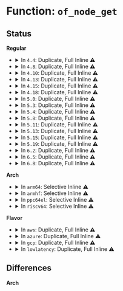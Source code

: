 # Function: <code>of_node_get</code>

## Status
<b>Regular</b>
<ul>
<li>
<details>
<summary>In <code>4.4</code>: Duplicate, Full Inline ⚠️</summary>

**Collision:** Static Duplication

**Inline:** Full

**Transformation:** False

**Instances:**

```
In kernel/irq/irqdomain.c (0)
Location: include/linux/of.h:109
Inline: True
```
```
In drivers/regulator/core.c (0)
Location: include/linux/of.h:109
Inline: True
```
```
In drivers/gpu/drm/drm_mipi_dsi.c (0)
Location: include/linux/of.h:109
Inline: True
```
```
In drivers/mfd/palmas.c (0)
Location: include/linux/of.h:109
Inline: True
```
```
In drivers/net/phy/fixed_phy.c (0)
Location: include/linux/of.h:109
Inline: True
```
</details>
</li>
<li>
<details>
<summary>In <code>4.8</code>: Duplicate, Full Inline ⚠️</summary>

**Collision:** Static Duplication

**Inline:** Full

**Transformation:** False

**Instances:**

```
In kernel/irq/irqdomain.c (0)
Location: include/linux/of.h:126
Inline: True
```
```
In drivers/phy/phy-core.c (0)
Location: include/linux/of.h:126
Inline: True
```
```
In drivers/regulator/core.c (0)
Location: include/linux/of.h:126
Inline: True
```
```
In drivers/mfd/palmas.c (0)
Location: include/linux/of.h:126
Inline: True
```
```
In drivers/net/phy/fixed_phy.c (0)
Location: include/linux/of.h:126
Inline: True
```
</details>
</li>
<li>
<details>
<summary>In <code>4.10</code>: Duplicate, Full Inline ⚠️</summary>

**Collision:** Static Duplication

**Inline:** Full

**Transformation:** False

**Instances:**

```
In kernel/irq/irqdomain.c (0)
Location: include/linux/of.h:126
Inline: True
```
```
In drivers/phy/phy-core.c (0)
Location: include/linux/of.h:126
Inline: True
```
```
In drivers/regulator/core.c (0)
Location: include/linux/of.h:126
Inline: True
```
```
In drivers/iommu/iommu.c (0)
Location: include/linux/of.h:126
Inline: True
```
```
In drivers/mfd/palmas.c (0)
Location: include/linux/of.h:126
Inline: True
```
```
In drivers/net/phy/fixed_phy.c (0)
Location: include/linux/of.h:126
Inline: True
```
</details>
</li>
<li>
<details>
<summary>In <code>4.13</code>: Duplicate, Full Inline ⚠️</summary>

**Collision:** Static Duplication

**Inline:** Full

**Transformation:** False

**Instances:**

```
In kernel/irq/irqdomain.c (0)
Location: include/linux/of.h:128
Inline: True
```
```
In drivers/phy/phy-core.c (0)
Location: include/linux/of.h:128
Inline: True
```
```
In drivers/regulator/core.c (0)
Location: include/linux/of.h:128
Inline: True
```
```
In drivers/iommu/iommu.c (0)
Location: include/linux/of.h:128
Inline: True
```
```
In drivers/base/core.c (0)
Location: include/linux/of.h:128
Inline: True
```
```
In drivers/mfd/palmas.c (0)
Location: include/linux/of.h:128
Inline: True
```
```
In drivers/net/phy/fixed_phy.c (0)
Location: include/linux/of.h:128
Inline: True
```
</details>
</li>
<li>
<details>
<summary>In <code>4.15</code>: Duplicate, Full Inline ⚠️</summary>

**Collision:** Static Duplication

**Inline:** Full

**Transformation:** False

**Instances:**

```
In kernel/irq/irqdomain.c (0)
Location: include/linux/of.h:131
Inline: True
```
```
In drivers/phy/phy-core.c (0)
Location: include/linux/of.h:131
Inline: True
```
```
In drivers/regulator/core.c (0)
Location: include/linux/of.h:131
Inline: True
```
```
In drivers/iommu/iommu.c (0)
Location: include/linux/of.h:131
Inline: True
```
```
In drivers/base/core.c (0)
Location: include/linux/of.h:131
Inline: True
```
```
In drivers/mfd/palmas.c (0)
Location: include/linux/of.h:131
Inline: True
```
```
In drivers/net/phy/fixed_phy.c (0)
Location: include/linux/of.h:131
Inline: True
```
</details>
</li>
<li>
<details>
<summary>In <code>4.18</code>: Duplicate, Full Inline ⚠️</summary>

**Collision:** Static Duplication

**Inline:** Full

**Transformation:** False

**Instances:**

```
In kernel/irq/irqdomain.c (0)
Location: include/linux/of.h:127
Inline: True
```
```
In drivers/phy/phy-core.c (0)
Location: include/linux/of.h:127
Inline: True
```
```
In drivers/regulator/core.c (0)
Location: include/linux/of.h:127
Inline: True
```
```
In drivers/iommu/iommu.c (0)
Location: include/linux/of.h:127
Inline: True
```
```
In drivers/base/core.c (0)
Location: include/linux/of.h:127
Inline: True
```
```
In drivers/mfd/palmas.c (0)
Location: include/linux/of.h:127
Inline: True
```
```
In drivers/net/phy/fixed_phy.c (0)
Location: include/linux/of.h:127
Inline: True
```
```
In drivers/i2c/i2c-core-base.c (0)
Location: include/linux/of.h:127
Inline: True
```
</details>
</li>
<li>
<details>
<summary>In <code>5.0</code>: Duplicate, Full Inline ⚠️</summary>

**Collision:** Static Duplication

**Inline:** Full

**Transformation:** False

**Instances:**

```
In kernel/irq/irqdomain.c (0)
Location: include/linux/of.h:125
Inline: True
```
```
In drivers/phy/phy-core.c (0)
Location: include/linux/of.h:125
Inline: True
```
```
In drivers/regulator/core.c (0)
Location: include/linux/of.h:125
Inline: True
```
```
In drivers/iommu/iommu.c (0)
Location: include/linux/of.h:125
Inline: True
```
```
In drivers/base/core.c (0)
Location: include/linux/of.h:125
Inline: True
```
```
In drivers/mfd/palmas.c (0)
Location: include/linux/of.h:125
Inline: True
```
```
In drivers/net/phy/fixed_phy.c (0)
Location: include/linux/of.h:125
Inline: True
```
```
In drivers/i2c/i2c-core-base.c (0)
Location: include/linux/of.h:125
Inline: True
```
```
In drivers/nvmem/core.c (0)
Location: include/linux/of.h:125
Inline: True
```
</details>
</li>
<li>
<details>
<summary>In <code>5.3</code>: Duplicate, Full Inline ⚠️</summary>

**Collision:** Static Duplication

**Inline:** Full

**Transformation:** False

**Instances:**

```
In kernel/irq/irqdomain.c (0)
Location: include/linux/of.h:125
Inline: True
```
```
In drivers/phy/phy-core.c (0)
Location: include/linux/of.h:125
Inline: True
```
```
In drivers/regulator/core.c (0)
Location: include/linux/of.h:125
Inline: True
```
```
In drivers/iommu/iommu.c (0)
Location: include/linux/of.h:125
Inline: True
```
```
In drivers/base/core.c (0)
Location: include/linux/of.h:125
Inline: True
```
```
In drivers/base/platform.c (0)
Location: include/linux/of.h:125
Inline: True
```
```
In drivers/mfd/palmas.c (0)
Location: include/linux/of.h:125
Inline: True
```
```
In drivers/net/phy/fixed_phy.c (0)
Location: include/linux/of.h:125
Inline: True
```
```
In drivers/i2c/i2c-core-base.c (0)
Location: include/linux/of.h:125
Inline: True
```
```
In drivers/nvmem/core.c (0)
Location: include/linux/of.h:125
Inline: True
```
</details>
</li>
<li>
<details>
<summary>In <code>5.4</code>: Duplicate, Full Inline ⚠️</summary>

**Collision:** Static Duplication

**Inline:** Full

**Transformation:** False

**Instances:**

```
In kernel/irq/irqdomain.c (0)
Location: include/linux/of.h:125
Inline: True
```
```
In drivers/phy/phy-core.c (0)
Location: include/linux/of.h:125
Inline: True
```
```
In drivers/regulator/core.c (0)
Location: include/linux/of.h:125
Inline: True
```
```
In drivers/iommu/iommu.c (0)
Location: include/linux/of.h:125
Inline: True
```
```
In drivers/base/core.c (0)
Location: include/linux/of.h:125
Inline: True
```
```
In drivers/base/platform.c (0)
Location: include/linux/of.h:125
Inline: True
```
```
In drivers/mfd/palmas.c (0)
Location: include/linux/of.h:125
Inline: True
```
```
In drivers/net/phy/fixed_phy.c (0)
Location: include/linux/of.h:125
Inline: True
```
```
In drivers/i2c/i2c-core-base.c (0)
Location: include/linux/of.h:125
Inline: True
```
```
In drivers/nvmem/core.c (0)
Location: include/linux/of.h:125
Inline: True
```
</details>
</li>
<li>
<details>
<summary>In <code>5.8</code>: Duplicate, Full Inline ⚠️</summary>

**Collision:** Static Duplication

**Inline:** Full

**Transformation:** False

**Instances:**

```
In drivers/phy/phy-core.c (0)
Location: include/linux/of.h:125
Inline: True
```
```
In drivers/regulator/core.c (0)
Location: include/linux/of.h:125
Inline: True
```
```
In drivers/iommu/iommu.c (0)
Location: include/linux/of.h:125
Inline: True
```
```
In drivers/base/core.c (0)
Location: include/linux/of.h:125
Inline: True
```
```
In drivers/base/platform.c (0)
Location: include/linux/of.h:125
Inline: True
```
```
In drivers/mfd/palmas.c (0)
Location: include/linux/of.h:125
Inline: True
```
```
In drivers/net/phy/fixed_phy.c (0)
Location: include/linux/of.h:125
Inline: True
```
```
In drivers/i2c/i2c-core-base.c (0)
Location: include/linux/of.h:125
Inline: True
```
```
In drivers/nvmem/core.c (0)
Location: include/linux/of.h:125
Inline: True
```
</details>
</li>
<li>
<details>
<summary>In <code>5.11</code>: Duplicate, Full Inline ⚠️</summary>

**Collision:** Static Duplication

**Inline:** Full

**Transformation:** False

**Instances:**

```
In drivers/phy/phy-core.c (0)
Location: include/linux/of.h:125
Inline: True
```
```
In drivers/regulator/core.c (0)
Location: include/linux/of.h:125
Inline: True
```
```
In drivers/iommu/iommu.c (0)
Location: include/linux/of.h:125
Inline: True
```
```
In drivers/base/core.c (0)
Location: include/linux/of.h:125
Inline: True
```
```
In drivers/base/platform.c (0)
Location: include/linux/of.h:125
Inline: True
```
```
In drivers/mfd/palmas.c (0)
Location: include/linux/of.h:125
Inline: True
```
```
In drivers/net/phy/fixed_phy.c (0)
Location: include/linux/of.h:125
Inline: True
```
```
In drivers/i2c/i2c-core-base.c (0)
Location: include/linux/of.h:125
Inline: True
```
```
In drivers/nvmem/core.c (0)
Location: include/linux/of.h:125
Inline: True
```
</details>
</li>
<li>
<details>
<summary>In <code>5.13</code>: Duplicate, Full Inline ⚠️</summary>

**Collision:** Static Duplication

**Inline:** Full

**Transformation:** False

**Instances:**

```
In drivers/phy/phy-core.c (0)
Location: include/linux/of.h:125
Inline: True
```
```
In drivers/regulator/core.c (0)
Location: include/linux/of.h:125
Inline: True
```
```
In drivers/iommu/iommu.c (0)
Location: include/linux/of.h:125
Inline: True
```
```
In drivers/base/core.c (0)
Location: include/linux/of.h:125
Inline: True
```
```
In drivers/base/platform.c (0)
Location: include/linux/of.h:125
Inline: True
```
```
In drivers/mfd/palmas.c (0)
Location: include/linux/of.h:125
Inline: True
```
```
In drivers/net/phy/fixed_phy.c (0)
Location: include/linux/of.h:125
Inline: True
```
```
In drivers/i2c/i2c-core-base.c (0)
Location: include/linux/of.h:125
Inline: True
```
```
In drivers/nvmem/core.c (0)
Location: include/linux/of.h:125
Inline: True
```
</details>
</li>
<li>
<details>
<summary>In <code>5.15</code>: Duplicate, Full Inline ⚠️</summary>

**Collision:** Static Duplication

**Inline:** Full

**Transformation:** False

**Instances:**

```
In drivers/phy/phy-core.c (0)
Location: include/linux/of.h:125
Inline: True
```
```
In drivers/regulator/core.c (0)
Location: include/linux/of.h:125
Inline: True
```
```
In drivers/iommu/iommu.c (0)
Location: include/linux/of.h:125
Inline: True
```
```
In drivers/base/core.c (0)
Location: include/linux/of.h:125
Inline: True
```
```
In drivers/base/platform.c (0)
Location: include/linux/of.h:125
Inline: True
```
```
In drivers/mfd/palmas.c (0)
Location: include/linux/of.h:125
Inline: True
```
```
In drivers/net/phy/fixed_phy.c (0)
Location: include/linux/of.h:125
Inline: True
```
```
In drivers/i2c/i2c-core-base.c (0)
Location: include/linux/of.h:125
Inline: True
```
```
In drivers/nvmem/core.c (0)
Location: include/linux/of.h:125
Inline: True
```
</details>
</li>
<li>
<details>
<summary>In <code>5.19</code>: Duplicate, Full Inline ⚠️</summary>

**Collision:** Static Duplication

**Inline:** Full

**Transformation:** False

**Instances:**

```
In drivers/phy/phy-core.c (0)
Location: include/linux/of.h:125
Inline: True
```
```
In drivers/regulator/core.c (0)
Location: include/linux/of.h:125
Inline: True
```
```
In drivers/iommu/iommu.c (0)
Location: include/linux/of.h:125
Inline: True
```
```
In drivers/base/core.c (0)
Location: include/linux/of.h:125
Inline: True
```
```
In drivers/base/platform.c (0)
Location: include/linux/of.h:125
Inline: True
```
```
In drivers/mfd/palmas.c (0)
Location: include/linux/of.h:125
Inline: True
```
```
In drivers/net/phy/fixed_phy.c (0)
Location: include/linux/of.h:125
Inline: True
```
```
In drivers/i2c/i2c-core-base.c (0)
Location: include/linux/of.h:125
Inline: True
```
```
In drivers/nvmem/core.c (0)
Location: include/linux/of.h:125
Inline: True
```
```
In drivers/hte/hte.c (0)
Location: include/linux/of.h:125
Inline: True
```
</details>
</li>
<li>
<details>
<summary>In <code>6.2</code>: Duplicate, Full Inline ⚠️</summary>

**Collision:** Static Duplication

**Inline:** Full

**Transformation:** False

**Instances:**

```
In drivers/phy/phy-core.c (0)
Location: include/linux/of.h:125
Inline: True
```
```
In drivers/xen/grant-dma-ops.c (0)
Location: include/linux/of.h:125
Inline: True
```
```
In drivers/regulator/core.c (0)
Location: include/linux/of.h:125
Inline: True
```
```
In drivers/iommu/iommu.c (0)
Location: include/linux/of.h:125
Inline: True
```
```
In drivers/base/core.c (0)
Location: include/linux/of.h:125
Inline: True
```
```
In drivers/base/platform.c (0)
Location: include/linux/of.h:125
Inline: True
```
```
In drivers/mfd/palmas.c (0)
Location: include/linux/of.h:125
Inline: True
```
```
In drivers/net/phy/fixed_phy.c (0)
Location: include/linux/of.h:125
Inline: True
```
```
In drivers/i2c/i2c-core-base.c (0)
Location: include/linux/of.h:125
Inline: True
```
```
In drivers/nvmem/core.c (0)
Location: include/linux/of.h:125
Inline: True
```
```
In drivers/hte/hte.c (0)
Location: include/linux/of.h:125
Inline: True
```
</details>
</li>
<li>
<details>
<summary>In <code>6.5</code>: Duplicate, Full Inline ⚠️</summary>

**Collision:** Static Duplication

**Inline:** Full

**Transformation:** False

**Instances:**

```
In drivers/phy/phy-core.c (0)
Location: include/linux/of.h:132
Inline: True
```
```
In drivers/xen/grant-dma-ops.c (0)
Location: include/linux/of.h:132
Inline: True
```
```
In drivers/regulator/core.c (0)
Location: include/linux/of.h:132
Inline: True
```
```
In drivers/iommu/iommu.c (0)
Location: include/linux/of.h:132
Inline: True
```
```
In drivers/base/core.c (0)
Location: include/linux/of.h:132
Inline: True
```
```
In drivers/base/platform.c (0)
Location: include/linux/of.h:132
Inline: True
```
```
In drivers/mfd/palmas.c (0)
Location: include/linux/of.h:132
Inline: True
```
```
In drivers/net/phy/fixed_phy.c (0)
Location: include/linux/of.h:132
Inline: True
```
```
In drivers/i2c/i2c-core-base.c (0)
Location: include/linux/of.h:132
Inline: True
```
```
In drivers/nvmem/core.c (0)
Location: include/linux/of.h:132
Inline: True
```
```
In drivers/hte/hte.c (0)
Location: include/linux/of.h:132
Inline: True
```
</details>
</li>
<li>
<details>
<summary>In <code>6.8</code>: Duplicate, Full Inline ⚠️</summary>

**Collision:** Static Duplication

**Inline:** Full

**Transformation:** False

**Instances:**

```
In drivers/phy/phy-core.c (0)
Location: include/linux/of.h:131
Inline: True
```
```
In drivers/xen/grant-dma-ops.c (0)
Location: include/linux/of.h:131
Inline: True
```
```
In drivers/regulator/core.c (0)
Location: include/linux/of.h:131
Inline: True
```
```
In drivers/iommu/iommu.c (0)
Location: include/linux/of.h:131
Inline: True
```
```
In drivers/base/core.c (0)
Location: include/linux/of.h:131
Inline: True
```
```
In drivers/base/platform.c (0)
Location: include/linux/of.h:131
Inline: True
```
```
In drivers/mfd/palmas.c (0)
Location: include/linux/of.h:131
Inline: True
```
```
In drivers/net/phy/fixed_phy.c (0)
Location: include/linux/of.h:131
Inline: True
```
```
In drivers/i2c/i2c-core-base.c (0)
Location: include/linux/of.h:131
Inline: True
```
```
In drivers/nvmem/core.c (0)
Location: include/linux/of.h:131
Inline: True
```
```
In drivers/hte/hte.c (0)
Location: include/linux/of.h:131
Inline: True
```
</details>
</li>
</ul>
<b>Arch</b>
<ul>
<li>
<details>
<summary>In <code>arm64</code>: Selective Inline ⚠️</summary>

```c
struct device_node *of_node_get(struct device_node *node);
```

**Collision:** Unique Global

**Inline:** Selective

**Transformation:** False

**Instances:**

```
In drivers/of/dynamic.c (ffff800010b70694)
Location: drivers/of/dynamic.c:32
Inline: True
Inline callers:
  - drivers/of/dynamic.c:of_changeset_action
Direct callers:
  - kernel/irq/irqdomain.c:__irq_domain_add
  - drivers/bus/vexpress-config.c:vexpress_config_find_prop
  - drivers/phy/phy-core.c:__of_phy_provider_register
  - drivers/phy/phy-core.c:__of_phy_provider_register
  - drivers/pinctrl/devicetree.c:pinctrl_dt_to_map
  - drivers/pinctrl/devicetree.c:pinctrl_dt_to_map
  - drivers/gpio/gpiolib-of.c:of_gpiochip_add
  - drivers/pci/of.c:pcibios_get_phb_of_node
  - drivers/pci/of.c:pci_set_bus_of_node
  - drivers/pci/controller/pci-xgene.c:xgene_pcie_probe
  - drivers/clk/clk.c:of_clk_init
  - drivers/clk/clk.c:of_clk_add_hw_provider
  - drivers/clk/clk.c:of_clk_add_provider
  - drivers/regulator/core.c:regulator_register
  - drivers/regulator/of_regulator.c:regulator_of_get_init_data
  - drivers/regulator/of_regulator.c:regulator_of_get_init_data
  - drivers/iommu/arm-smmu.c:arm_smmu_add_device
  - drivers/iommu/arm-smmu.c:arm_smmu_add_device
  - drivers/base/core.c:device_set_of_node_from_dev
  - drivers/base/platform.c:platform_device_register_full
  - drivers/mfd/palmas.c:palmas_i2c_probe
  - drivers/gpu/drm/drm_mipi_dsi.c:mipi_dsi_host_register
  - drivers/spi/spi.c:of_register_spi_device
  - drivers/net/ethernet/freescale/fec_main.c:fec_probe
  - drivers/net/ethernet/freescale/fman/fman.c:read_dts_node
  - drivers/net/ethernet/freescale/fman/fman_port.c:fman_port_probe
  - drivers/net/ethernet/freescale/fman/mac.c:mac_probe
  - drivers/i2c/i2c-core-base.c:i2c_new_client_device
  - drivers/i2c/i2c-core-of.c:of_i2c_register_devices
  - drivers/thermal/of-thermal.c:thermal_of_build_thermal_zone
  - drivers/thermal/of-thermal.c:thermal_zone_of_sensor_register
  - drivers/opp/of.c:dev_pm_opp_of_register_em
  - drivers/opp/of.c:dev_pm_opp_of_get_sharing_cpus
  - drivers/opp/of.c:_of_init_opp_table
  - drivers/cpufreq/cpufreq-dt.c:find_supply_name
  - drivers/cpufreq/cpufreq-dt-platdev.c:cpufreq_dt_platdev_init
  - drivers/cpuidle/dt_idle_states.c:dt_init_idle_driver
  - drivers/cpuidle/dt_idle_states.c:dt_init_idle_driver
  - drivers/of/base.c:of_find_last_cache_level
  - drivers/of/base.c:of_find_node_by_phandle
  - drivers/of/base.c:of_find_node_by_phandle
  - drivers/of/base.c:of_find_matching_node_and_match
  - drivers/of/base.c:of_find_node_with_property
  - drivers/of/base.c:of_find_compatible_node
  - drivers/of/base.c:of_find_node_by_type
  - drivers/of/base.c:of_find_node_by_name
  - drivers/of/base.c:of_find_node_opts_by_path
  - drivers/of/base.c:of_find_node_opts_by_path
  - drivers/of/base.c:of_get_next_cpu_node
  - drivers/of/base.c:of_get_next_available_child
  - drivers/of/base.c:__of_get_next_child
  - drivers/of/base.c:of_get_next_parent
  - drivers/of/base.c:of_get_parent
  - drivers/of/base.c:of_cpu_node_to_id
  - drivers/of/base.c:of_find_all_nodes
  - drivers/of/base.c:of_populate_phandle_cache
  - drivers/of/platform.c:of_platform_populate
  - drivers/of/platform.c:of_platform_bus_probe
  - drivers/of/platform.c:of_platform_bus_create
  - drivers/of/platform.c:of_device_alloc
  - drivers/of/property.c:of_fwnode_get
  - drivers/of/property.c:of_graph_get_remote_port_parent
  - drivers/of/kobj.c:__of_attach_node_sysfs
  - drivers/of/address.c:of_dma_is_coherent
  - drivers/of/address.c:of_dma_get_range
  - drivers/of/address.c:__of_get_dma_parent
  - drivers/of/address.c:__of_translate_address
  - drivers/of/address.c:__of_translate_address
  - drivers/of/irq.c:of_irq_init
  - drivers/of/irq.c:of_irq_parse_raw
  - drivers/of/irq.c:of_irq_parse_raw
  - drivers/of/of_mdio.c:of_phy_get_and_connect
  - drivers/of/of_mdio.c:of_mdiobus_register_phy
  - drivers/of/resolver.c:of_resolve_phandles
  - drivers/of/of_numa.c:of_node_to_nid
  - drivers/mailbox/ti-msgmgr.c:ti_msgmgr_queue_startup
```
**Symbols:**

```
ffff800010b70298-ffff800010b702cc: of_node_get (STB_GLOBAL)
```
</details>
</li>
<li>
<details>
<summary>In <code>armhf</code>: Selective Inline ⚠️</summary>

```c
struct device_node *of_node_get(struct device_node *node);
```

**Collision:** Unique Global

**Inline:** Selective

**Transformation:** False

**Instances:**

```
In drivers/of/dynamic.c (c0c53078)
Location: drivers/of/dynamic.c:32
Inline: True
Inline callers:
  - drivers/of/dynamic.c:of_changeset_action
Direct callers:
  - arch/arm/kernel/cpuidle.c:arm_cpuidle_init
  - kernel/irq/irqdomain.c:__irq_domain_add
  - drivers/irqchip/irq-omap-intc.c:intc_of_init
  - drivers/bus/vexpress-config.c:vexpress_config_find_prop
  - drivers/phy/phy-core.c:__of_phy_provider_register
  - drivers/phy/phy-core.c:__of_phy_provider_register
  - drivers/pinctrl/devicetree.c:pinctrl_dt_to_map
  - drivers/pinctrl/devicetree.c:pinctrl_dt_to_map
  - drivers/pinctrl/ti/pinctrl-ti-iodelay.c:ti_iodelay_probe
  - drivers/gpio/gpiolib-of.c:of_gpiochip_add
  - drivers/gpio/gpio-omap.c:omap_gpio_probe
  - drivers/pci/of.c:pcibios_get_phb_of_node
  - drivers/pci/of.c:pci_set_bus_of_node
  - drivers/clk/clk.c:of_clk_init
  - drivers/clk/clk.c:of_clk_add_hw_provider
  - drivers/clk/clk.c:of_clk_add_provider
  - drivers/soc/qcom/spm.c:spm_dev_probe
  - drivers/regulator/core.c:regulator_register
  - drivers/regulator/of_regulator.c:regulator_of_get_init_data
  - drivers/regulator/of_regulator.c:regulator_of_get_init_data
  - drivers/base/core.c:device_set_of_node_from_dev
  - drivers/base/platform.c:platform_device_register_full
  - drivers/mfd/palmas.c:palmas_i2c_probe
  - drivers/gpu/drm/drm_mipi_dsi.c:mipi_dsi_host_register
  - drivers/mtd/mtdcore.c:add_mtd_device
  - drivers/mtd/mtdcore.c:add_mtd_device
  - drivers/mtd/mtdpart.c:parse_mtd_partitions
  - drivers/spi/spi.c:of_register_spi_device
  - drivers/net/ethernet/freescale/fec_main.c:fec_probe
  - drivers/net/ethernet/ti/cpsw.c:cpsw_probe_dt
  - drivers/i2c/i2c-core-base.c:i2c_new_client_device
  - drivers/i2c/i2c-core-of.c:of_i2c_register_devices
  - drivers/thermal/of-thermal.c:thermal_of_build_thermal_zone
  - drivers/thermal/of-thermal.c:thermal_zone_of_sensor_register
  - drivers/opp/of.c:dev_pm_opp_of_register_em
  - drivers/opp/of.c:dev_pm_opp_of_get_sharing_cpus
  - drivers/opp/of.c:_of_init_opp_table
  - drivers/cpufreq/cpufreq-dt.c:find_supply_name
  - drivers/cpufreq/cpufreq-dt-platdev.c:cpufreq_dt_platdev_init
  - drivers/cpufreq/tegra124-cpufreq.c:tegra124_cpufreq_probe
  - drivers/cpuidle/dt_idle_states.c:dt_init_idle_driver
  - drivers/cpuidle/dt_idle_states.c:dt_init_idle_driver
  - drivers/of/base.c:of_find_last_cache_level
  - drivers/of/base.c:of_find_node_by_phandle
  - drivers/of/base.c:of_find_node_by_phandle
  - drivers/of/base.c:of_find_matching_node_and_match
  - drivers/of/base.c:of_find_node_with_property
  - drivers/of/base.c:of_find_compatible_node
  - drivers/of/base.c:of_find_node_by_type
  - drivers/of/base.c:of_find_node_by_name
  - drivers/of/base.c:of_find_node_opts_by_path
  - drivers/of/base.c:of_find_node_opts_by_path
  - drivers/of/base.c:of_get_next_cpu_node
  - drivers/of/base.c:of_get_next_available_child
  - drivers/of/base.c:__of_get_next_child
  - drivers/of/base.c:of_get_next_parent
  - drivers/of/base.c:of_get_parent
  - drivers/of/base.c:of_cpu_node_to_id
  - drivers/of/base.c:of_find_all_nodes
  - drivers/of/base.c:of_populate_phandle_cache
  - drivers/of/platform.c:of_platform_populate
  - drivers/of/platform.c:of_platform_bus_probe
  - drivers/of/platform.c:of_platform_bus_create
  - drivers/of/platform.c:of_device_alloc
  - drivers/of/property.c:of_fwnode_get
  - drivers/of/property.c:of_graph_get_remote_port_parent
  - drivers/of/kobj.c:__of_attach_node_sysfs
  - drivers/of/address.c:of_dma_is_coherent
  - drivers/of/address.c:of_dma_get_range
  - drivers/of/address.c:__of_get_dma_parent
  - drivers/of/address.c:__of_translate_address
  - drivers/of/address.c:__of_translate_address
  - drivers/of/irq.c:of_irq_init
  - drivers/of/irq.c:of_irq_parse_raw
  - drivers/of/irq.c:of_irq_parse_raw
  - drivers/of/of_mdio.c:of_phy_get_and_connect
  - drivers/of/of_mdio.c:of_mdiobus_register_phy
  - drivers/of/resolver.c:of_resolve_phandles
  - drivers/memory/tegra/tegra20-emc.c:tegra_emc_probe
```
**Symbols:**

```
c0c52b68-c0c52b94: of_node_get (STB_GLOBAL)
```
</details>
</li>
<li>
<details>
<summary>In <code>ppc64el</code>: Selective Inline ⚠️</summary>

```c
struct device_node *of_node_get(struct device_node *node);
```

**Collision:** Unique Global

**Inline:** Selective

**Transformation:** False

**Instances:**

```
In drivers/of/dynamic.c (c000000000c4c34c)
Location: drivers/of/dynamic.c:32
Inline: True
Inline callers:
  - drivers/of/dynamic.c:of_changeset_action
Direct callers:
  - arch/powerpc/kernel/cacheinfo.c:new_cache
  - arch/powerpc/kernel/prom.c:of_get_ibm_chip_id
  - arch/powerpc/kernel/isa-bridge.c:isa_bridge_notify
  - arch/powerpc/kernel/pci-common.c:pcibios_get_phb_of_node
  - arch/powerpc/kernel/pci_of_scan.c:of_create_pci_dev
  - arch/powerpc/mm/numa.c:of_node_to_nid
  - arch/powerpc/sysdev/mpic.c:mpic_alloc
  - arch/powerpc/sysdev/msi_bitmap.c:msi_bitmap_alloc
  - arch/powerpc/platforms/powernv/pci.c:pnv_pci_get_phb_node
  - arch/powerpc/platforms/pseries/setup.c:pseries_init_irq
  - arch/powerpc/platforms/pseries/msi.c:msi_quota_for_device
  - arch/powerpc/platforms/pseries/msi.c:msi_quota_for_device
  - arch/powerpc/platforms/pseries/vio.c:vio_register_device_node
  - kernel/irq/irqdomain.c:__irq_domain_add
  - drivers/phy/phy-core.c:__of_phy_provider_register
  - drivers/phy/phy-core.c:__of_phy_provider_register
  - drivers/pinctrl/devicetree.c:pinctrl_dt_to_map
  - drivers/pinctrl/devicetree.c:pinctrl_dt_to_map
  - drivers/gpio/gpiolib-of.c:of_gpiochip_add
  - drivers/pci/of.c:pcibios_get_phb_of_node
  - drivers/pci/of.c:pci_set_bus_of_node
  - drivers/regulator/core.c:regulator_register
  - drivers/regulator/of_regulator.c:regulator_of_get_init_data
  - drivers/regulator/of_regulator.c:regulator_of_get_init_data
  - drivers/tty/hvc/hvc_opal.c:hvc_opal_init_early
  - drivers/base/core.c:device_set_of_node_from_dev
  - drivers/base/platform.c:platform_device_register_full
  - drivers/mfd/palmas.c:palmas_i2c_probe
  - drivers/gpu/drm/drm_mipi_dsi.c:mipi_dsi_host_register
  - drivers/spi/spi.c:of_register_spi_device
  - drivers/i2c/i2c-core-base.c:i2c_new_client_device
  - drivers/i2c/i2c-core-of.c:of_i2c_register_devices
  - drivers/i2c/busses/i2c-opal.c:i2c_opal_probe
  - drivers/thermal/of-thermal.c:thermal_of_build_thermal_zone
  - drivers/thermal/of-thermal.c:thermal_zone_of_sensor_register
  - drivers/opp/of.c:dev_pm_opp_of_register_em
  - drivers/opp/of.c:dev_pm_opp_of_get_sharing_cpus
  - drivers/opp/of.c:_of_init_opp_table
  - drivers/of/base.c:of_find_last_cache_level
  - drivers/of/base.c:of_find_node_by_phandle
  - drivers/of/base.c:of_find_node_by_phandle
  - drivers/of/base.c:of_find_matching_node_and_match
  - drivers/of/base.c:of_find_node_with_property
  - drivers/of/base.c:of_find_compatible_node
  - drivers/of/base.c:of_find_node_by_type
  - drivers/of/base.c:of_find_node_by_name
  - drivers/of/base.c:of_find_node_opts_by_path
  - drivers/of/base.c:of_find_node_opts_by_path
  - drivers/of/base.c:of_get_next_cpu_node
  - drivers/of/base.c:of_get_next_available_child
  - drivers/of/base.c:__of_get_next_child
  - drivers/of/base.c:of_get_next_parent
  - drivers/of/base.c:of_get_parent
  - drivers/of/base.c:of_cpu_node_to_id
  - drivers/of/base.c:of_find_all_nodes
  - drivers/of/base.c:of_populate_phandle_cache
  - drivers/of/platform.c:of_platform_populate
  - drivers/of/platform.c:of_platform_bus_probe
  - drivers/of/platform.c:of_device_alloc
  - drivers/of/property.c:of_fwnode_get
  - drivers/of/property.c:of_graph_get_remote_port_parent
  - drivers/of/kobj.c:__of_attach_node_sysfs
  - drivers/of/address.c:of_dma_is_coherent
  - drivers/of/address.c:of_dma_get_range
  - drivers/of/address.c:__of_get_dma_parent
  - drivers/of/address.c:__of_translate_address
  - drivers/of/address.c:__of_translate_address
  - drivers/of/address.c:__of_translate_address
  - drivers/of/irq.c:of_irq_init
  - drivers/of/irq.c:of_irq_parse_raw
  - drivers/of/irq.c:of_irq_parse_raw
  - drivers/of/of_mdio.c:of_phy_get_and_connect
  - drivers/of/of_mdio.c:of_mdiobus_register_phy
  - drivers/of/resolver.c:of_resolve_phandles
```
**Symbols:**

```
c000000000c4b670-c000000000c4b6bc: of_node_get (STB_GLOBAL)
```
</details>
</li>
<li>
<details>
<summary>In <code>riscv64</code>: Selective Inline ⚠️</summary>

```c
struct device_node *of_node_get(struct device_node *node);
```

**Collision:** Unique Global

**Inline:** Selective

**Transformation:** False

**Instances:**

```
In drivers/of/dynamic.c (ffffffe0007249b0)
Location: drivers/of/dynamic.c:32
Inline: True
Inline callers:
  - drivers/of/dynamic.c:of_changeset_action
Direct callers:
  - arch/riscv/kernel/cacheinfo.c:_populate_cache_leaves
  - arch/riscv/kernel/cacheinfo.c:_init_cache_level
  - kernel/irq/irqdomain.c:__irq_domain_add
  - drivers/phy/phy-core.c:__of_phy_provider_register
  - drivers/phy/phy-core.c:__of_phy_provider_register
  - drivers/pinctrl/devicetree.c:pinctrl_dt_to_map
  - drivers/pinctrl/devicetree.c:pinctrl_dt_to_map
  - drivers/gpio/gpiolib-of.c:of_gpiochip_add
  - drivers/pci/of.c:pcibios_get_phb_of_node
  - drivers/pci/of.c:pci_set_bus_of_node
  - drivers/clk/clk.c:of_clk_init
  - drivers/clk/clk.c:of_clk_add_hw_provider
  - drivers/clk/clk.c:of_clk_add_provider
  - drivers/regulator/core.c:regulator_register
  - drivers/regulator/of_regulator.c:regulator_of_get_init_data
  - drivers/regulator/of_regulator.c:regulator_of_get_init_data
  - drivers/base/core.c:device_set_of_node_from_dev
  - drivers/base/platform.c:platform_device_register_full
  - drivers/mfd/palmas.c:palmas_i2c_probe
  - drivers/gpu/drm/drm_mipi_dsi.c:mipi_dsi_host_register
  - drivers/spi/spi.c:of_register_spi_device
  - drivers/i2c/i2c-core-base.c:i2c_new_client_device
  - drivers/i2c/i2c-core-of.c:of_i2c_register_devices
  - drivers/thermal/of-thermal.c:thermal_of_build_thermal_zone
  - drivers/thermal/of-thermal.c:thermal_zone_of_sensor_register
  - drivers/opp/of.c:dev_pm_opp_of_register_em
  - drivers/opp/of.c:dev_pm_opp_of_get_sharing_cpus
  - drivers/opp/of.c:_of_init_opp_table
  - drivers/of/base.c:of_find_last_cache_level
  - drivers/of/base.c:of_find_node_by_phandle
  - drivers/of/base.c:of_find_node_by_phandle
  - drivers/of/base.c:of_find_matching_node_and_match
  - drivers/of/base.c:of_find_node_with_property
  - drivers/of/base.c:of_find_compatible_node
  - drivers/of/base.c:of_find_node_by_type
  - drivers/of/base.c:of_find_node_by_name
  - drivers/of/base.c:of_find_node_opts_by_path
  - drivers/of/base.c:of_find_node_opts_by_path
  - drivers/of/base.c:of_get_next_cpu_node
  - drivers/of/base.c:of_get_next_available_child
  - drivers/of/base.c:__of_get_next_child
  - drivers/of/base.c:of_get_next_parent
  - drivers/of/base.c:of_get_parent
  - drivers/of/base.c:of_cpu_node_to_id
  - drivers/of/base.c:of_find_all_nodes
  - drivers/of/base.c:of_populate_phandle_cache
  - drivers/of/platform.c:of_platform_populate
  - drivers/of/platform.c:of_platform_bus_probe
  - drivers/of/platform.c:of_device_alloc
  - drivers/of/property.c:of_fwnode_get
  - drivers/of/property.c:of_graph_get_remote_port_parent
  - drivers/of/kobj.c:__of_attach_node_sysfs
  - drivers/of/address.c:of_dma_is_coherent
  - drivers/of/address.c:of_dma_get_range
  - drivers/of/address.c:__of_get_dma_parent
  - drivers/of/address.c:__of_translate_address
  - drivers/of/address.c:__of_translate_address
  - drivers/of/irq.c:of_irq_init
  - drivers/of/irq.c:of_irq_parse_raw
  - drivers/of/irq.c:of_irq_parse_raw
  - drivers/of/of_mdio.c:of_phy_get_and_connect
  - drivers/of/of_mdio.c:of_mdiobus_register_phy
  - drivers/of/resolver.c:of_resolve_phandles
```
**Symbols:**

```
ffffffe0007244f0-ffffffe000724520: of_node_get (STB_GLOBAL)
```
</details>
</li>
</ul>
<b>Flavor</b>
<ul>
<li>
<details>
<summary>In <code>aws</code>: Duplicate, Full Inline ⚠️</summary>

**Collision:** Static Duplication

**Inline:** Full

**Transformation:** False

**Instances:**

```
In kernel/irq/irqdomain.c (0)
Location: include/linux/of.h:125
Inline: True
```
```
In drivers/phy/phy-core.c (0)
Location: include/linux/of.h:125
Inline: True
```
```
In drivers/regulator/core.c (0)
Location: include/linux/of.h:125
Inline: True
```
```
In drivers/iommu/iommu.c (0)
Location: include/linux/of.h:125
Inline: True
```
```
In drivers/base/core.c (0)
Location: include/linux/of.h:125
Inline: True
```
```
In drivers/base/platform.c (0)
Location: include/linux/of.h:125
Inline: True
```
```
In drivers/net/phy/fixed_phy.c (0)
Location: include/linux/of.h:125
Inline: True
```
```
In drivers/nvmem/core.c (0)
Location: include/linux/of.h:125
Inline: True
```
</details>
</li>
<li>
<details>
<summary>In <code>azure</code>: Duplicate, Full Inline ⚠️</summary>

**Collision:** Static Duplication

**Inline:** Full

**Transformation:** False

**Instances:**

```
In kernel/irq/irqdomain.c (0)
Location: include/linux/of.h:125
Inline: True
```
```
In drivers/phy/phy-core.c (0)
Location: include/linux/of.h:125
Inline: True
```
```
In drivers/regulator/core.c (0)
Location: include/linux/of.h:125
Inline: True
```
```
In drivers/iommu/iommu.c (0)
Location: include/linux/of.h:125
Inline: True
```
```
In drivers/base/core.c (0)
Location: include/linux/of.h:125
Inline: True
```
```
In drivers/base/platform.c (0)
Location: include/linux/of.h:125
Inline: True
```
```
In drivers/net/phy/fixed_phy.c (0)
Location: include/linux/of.h:125
Inline: True
```
```
In drivers/nvmem/core.c (0)
Location: include/linux/of.h:125
Inline: True
```
</details>
</li>
<li>
<details>
<summary>In <code>gcp</code>: Duplicate, Full Inline ⚠️</summary>

**Collision:** Static Duplication

**Inline:** Full

**Transformation:** False

**Instances:**

```
In kernel/irq/irqdomain.c (0)
Location: include/linux/of.h:125
Inline: True
```
```
In drivers/phy/phy-core.c (0)
Location: include/linux/of.h:125
Inline: True
```
```
In drivers/regulator/core.c (0)
Location: include/linux/of.h:125
Inline: True
```
```
In drivers/iommu/iommu.c (0)
Location: include/linux/of.h:125
Inline: True
```
```
In drivers/base/core.c (0)
Location: include/linux/of.h:125
Inline: True
```
```
In drivers/base/platform.c (0)
Location: include/linux/of.h:125
Inline: True
```
```
In drivers/mfd/palmas.c (0)
Location: include/linux/of.h:125
Inline: True
```
```
In drivers/net/phy/fixed_phy.c (0)
Location: include/linux/of.h:125
Inline: True
```
```
In drivers/i2c/i2c-core-base.c (0)
Location: include/linux/of.h:125
Inline: True
```
```
In drivers/nvmem/core.c (0)
Location: include/linux/of.h:125
Inline: True
```
</details>
</li>
<li>
<details>
<summary>In <code>lowlatency</code>: Duplicate, Full Inline ⚠️</summary>

**Collision:** Static Duplication

**Inline:** Full

**Transformation:** False

**Instances:**

```
In kernel/irq/irqdomain.c (0)
Location: include/linux/of.h:125
Inline: True
```
```
In drivers/phy/phy-core.c (0)
Location: include/linux/of.h:125
Inline: True
```
```
In drivers/regulator/core.c (0)
Location: include/linux/of.h:125
Inline: True
```
```
In drivers/iommu/iommu.c (0)
Location: include/linux/of.h:125
Inline: True
```
```
In drivers/base/core.c (0)
Location: include/linux/of.h:125
Inline: True
```
```
In drivers/base/platform.c (0)
Location: include/linux/of.h:125
Inline: True
```
```
In drivers/mfd/palmas.c (0)
Location: include/linux/of.h:125
Inline: True
```
```
In drivers/net/phy/fixed_phy.c (0)
Location: include/linux/of.h:125
Inline: True
```
```
In drivers/i2c/i2c-core-base.c (0)
Location: include/linux/of.h:125
Inline: True
```
```
In drivers/nvmem/core.c (0)
Location: include/linux/of.h:125
Inline: True
```
</details>
</li>
</ul>

## Differences
<b>Arch</b>
<ul>
</ul>
